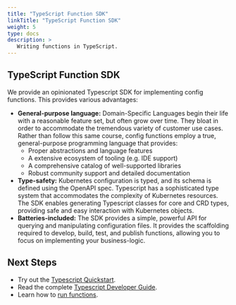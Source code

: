 ```yaml
---
title: "TypeScript Function SDK"
linkTitle: "TypeScript Function SDK"
weight: 5
type: docs
description: >
   Writing functions in TypeScript.
---
```


## TypeScript Function SDK

We provide an opinionated Typescript SDK for implementing config functions. This provides various
advantages:

- **General-purpose language:** Domain-Specific Languages begin their life with a reasonable
  feature set, but often grow over time. They bloat in order to accommodate the tremendous variety
  of customer use cases. Rather than follow this same course, config functions employ a true,
  general-purpose programming language that provides:
  - Proper abstractions and language features
  - A extensive ecosystem of tooling (e.g. IDE support)
  - A comprehensive catalog of well-supported libraries
  - Robust community support and detailed documentation
- **Type-safety:** Kubernetes configuration is typed, and its schema is defined using the OpenAPI spec.
  Typescript has a sophisticated type system that accommodates the complexity of Kubernetes resources.
  The SDK enables generating Typescript classes for core and CRD types, providing safe and easy
  interaction with Kubernetes objects.
- **Batteries-included:** The SDK provides a simple, powerful API for querying and manipulating configuration
  files. It provides the scaffolding required to develop, build, test, and publish functions,
  allowing you to focus on implementing your business-logic.

## Next Steps

- Try out the [Typescript Quickstart].
- Read the complete [Typescript Developer Guide].
- Learn how to [run functions].

[Typescript Quickstart]: quickstart/
[Typescript Developer Guide]: develop/
[run functions]: ../../../consumer/function/
